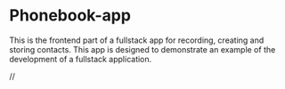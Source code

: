# Phonebook-app

This is the frontend part of a fullstack app for recording, creating and storing
contacts. This app is designed to demonstrate an example of the development of a
fullstack application.

//
